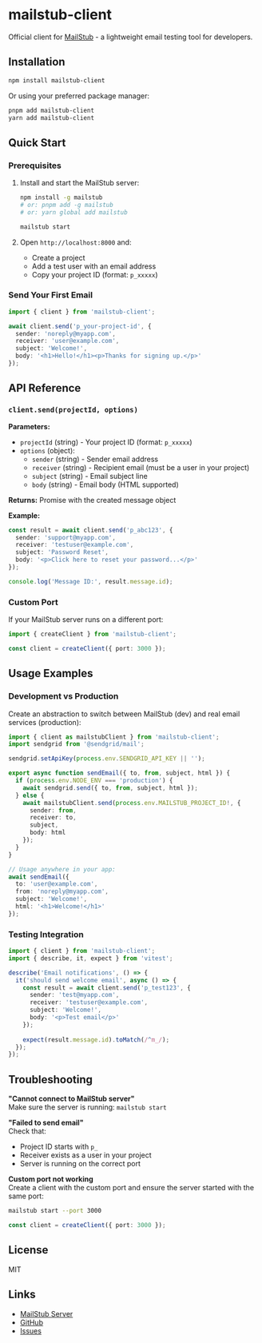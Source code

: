 # mailstub-client

Official client for [MailStub](https://github.com/jarednand/mailstub) - a lightweight email testing tool for developers.

## Installation

```bash
npm install mailstub-client
```

Or using your preferred package manager:

```bash
pnpm add mailstub-client
yarn add mailstub-client
```

## Quick Start

### Prerequisites

1. Install and start the MailStub server:
   ```bash
   npm install -g mailstub
   # or: pnpm add -g mailstub
   # or: yarn global add mailstub
   
   mailstub start
   ```

2. Open `http://localhost:8000` and:
   - Create a project
   - Add a test user with an email address
   - Copy your project ID (format: `p_xxxxx`)

### Send Your First Email

```typescript
import { client } from 'mailstub-client';

await client.send('p_your-project-id', {
  sender: 'noreply@myapp.com',
  receiver: 'user@example.com',
  subject: 'Welcome!',
  body: '<h1>Hello!</h1><p>Thanks for signing up.</p>'
});
```

## API Reference

### `client.send(projectId, options)`

**Parameters:**

- `projectId` (string) - Your project ID (format: `p_xxxxx`)
- `options` (object):
  - `sender` (string) - Sender email address
  - `receiver` (string) - Recipient email (must be a user in your project)
  - `subject` (string) - Email subject line
  - `body` (string) - Email body (HTML supported)

**Returns:** Promise with the created message object

**Example:**

```typescript
const result = await client.send('p_abc123', {
  sender: 'support@myapp.com',
  receiver: 'testuser@example.com',
  subject: 'Password Reset',
  body: '<p>Click here to reset your password...</p>'
});

console.log('Message ID:', result.message.id);
```

### Custom Port

If your MailStub server runs on a different port:

```typescript
import { createClient } from 'mailstub-client';

const client = createClient({ port: 3000 });
```

## Usage Examples

### Development vs Production

Create an abstraction to switch between MailStub (dev) and real email services (production):

```typescript
import { client as mailstubClient } from 'mailstub-client';
import sendgrid from '@sendgrid/mail';

sendgrid.setApiKey(process.env.SENDGRID_API_KEY || '');

export async function sendEmail({ to, from, subject, html }) {
  if (process.env.NODE_ENV === 'production') {
    await sendgrid.send({ to, from, subject, html });
  } else {
    await mailstubClient.send(process.env.MAILSTUB_PROJECT_ID!, {
      sender: from,
      receiver: to,
      subject,
      body: html
    });
  }
}

// Usage anywhere in your app:
await sendEmail({
  to: 'user@example.com',
  from: 'noreply@myapp.com',
  subject: 'Welcome!',
  html: '<h1>Welcome!</h1>'
});
```

### Testing Integration

```typescript
import { client } from 'mailstub-client';
import { describe, it, expect } from 'vitest';

describe('Email notifications', () => {
  it('should send welcome email', async () => {
    const result = await client.send('p_test123', {
      sender: 'test@myapp.com',
      receiver: 'testuser@example.com',
      subject: 'Welcome!',
      body: '<p>Test email</p>'
    });
    
    expect(result.message.id).toMatch(/^m_/);
  });
});
```

## Troubleshooting

**"Cannot connect to MailStub server"**  
Make sure the server is running: `mailstub start`

**"Failed to send email"**  
Check that:
- Project ID starts with `p_`
- Receiver exists as a user in your project
- Server is running on the correct port

**Custom port not working**  
Create a client with the custom port and ensure the server started with the same port:
```bash
mailstub start --port 3000
```
```typescript
const client = createClient({ port: 3000 });
```

## License

MIT

## Links

- [MailStub Server](https://www.npmjs.com/package/mailstub)
- [GitHub](https://github.com/jarednand/mailstub)
- [Issues](https://github.com/jarednand/mailstub/issues)